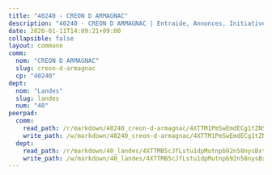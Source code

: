 ```yaml
---
title: "40240 - CREON D ARMAGNAC"
description: "40240 - CREON D ARMAGNAC | Entraide, Annonces, Initiatives"
date: 2020-01-11T14:09:21+09:00
collapsible: false
layout: commune
comm:
  nom: "CREON D ARMAGNAC"
  slug: creon-d-armagnac
  cp: "40240"
dept:
  nom: "Landes"
  slug: landes
  num: "40"
peerpad:
  comm:
    read_path: /r/markdown/40240_creon-d-armagnac/4XTTM1PmSwEmdECg1tZNSyQ9cDruJmwbm1xA9mGH7yYxzDq1J
    write_path: /w/markdown/40240_creon-d-armagnac/4XTTM1PmSwEmdECg1tZNSyQ9cDruJmwbm1xA9mGH7yYxzDq1J-K3TgTeb21VgSRPxLNe269U8T9HZGExkCvbcuXab9N3ZBq6KHEK4HYSB2NUr4eAnNXG6GTBWE3RenyhJVBiXk94SBWmoSDsor4jtvJedJgofTms1T8n1UX5TJtJGEmtVmgzm5D6i4
  dept:
    read_path: /r/markdown/40_landes/4XTTMB5cJfLstu1dpMutnpb92n58nysBxt2LvNHp8iFa2he7h
    write_path: /w/markdown/40_landes/4XTTMB5cJfLstu1dpMutnpb92n58nysBxt2LvNHp8iFa2he7h-K3TgUvrqNj5GqBsxRXbDQxXTucun7uHSVZWT5C8CgQNaESTTE4cfR63JCubPGiKkKruc9dwpRJsb8aWPbJoGCdC5JVr33cPSqpb1rkjpoPrBPEdrj3zMya2yHWSYgr5GG1nyDstK
---
```


